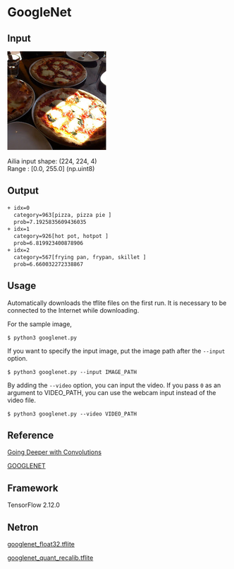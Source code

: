 # GoogleNet

## Input

![Input](pizza.jpg)

Ailia input shape: (224, 224, 4)  
Range : [0.0, 255.0]  (np.uint8)

## Output

```
+ idx=0
  category=963[pizza, pizza pie ]
  prob=7.1925835609436035            
+ idx=1
  category=926[hot pot, hotpot ] 
  prob=6.819923400878906
+ idx=2
  category=567[frying pan, frypan, skillet ]
  prob=6.660032272338867
```

## Usage
Automatically downloads the tflite files on the first run. It is necessary to be connected to the Internet while downloading.

For the sample image,
```
$ python3 googlenet.py
```

If you want to specify the input image, put the image path after the `--input` option.
```
$ python3 googlenet.py --input IMAGE_PATH
```
By adding the `--video` option, you can input the video.
If you pass `0` as an argument to VIDEO_PATH, you can use the webcam input instead of the video file.
```
$ python3 googlenet.py --video VIDEO_PATH
```


## Reference

[Going Deeper with Convolutions]( https://arxiv.org/abs/1409.4842 )

[GOOGLENET]( https://pytorch.org/hub/pytorch_vision_googlenet/)


## Framework

TensorFlow 2.12.0

## Netron

[googlenet_float32.tflite](https://netron.app/?url=https://storage.googleapis.com/ailia-models-tflite/googlenet/googlenet_float32.tflite)

[googlenet_quant_recalib.tflite](https://netron.app/?url=https://storage.googleapis.com/ailia-models-tflite/googlenet/googlenet_quant_recalib.tflite)
